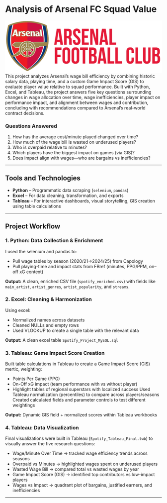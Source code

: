 # Analysis of Arsenal FC Squad Value
![Arsenal_Banner](Assets/arsenal-crest-and-club-name2.png)
This project analyzes Arsenal’s wage bill efficiency by combining historic salary data, playing time, and a custom Game Impact Score (GIS) to evaluate player value relative to squad performance. Built with Python, Excel, and Tableau, the project answers five key questions surrounding changes in wage allocation over time, wage inefficiencies, player impact on performance impact, and alignment between wages and contribution, concluding with recommendations compared to Arsenal’s real-world contract decisions.
### Questions Answered
1. How has the average cost/minute played changed over time?
2. How much of the wage bill is wasted on underused players?
3. Who is overpaid relative to minutes?
5. Which players have the biggest impact on games (via GIS)?
6. Does impact align with wages—who are bargains vs inefficiencies?

---

## Tools and Technologies
- **Python** – Programmatic data scraping (`selenium`, `pandas`)
- **Excel** – For data cleaning, transformation, and exports
- **Tableau** – For interactive dashboards, visual storytelling, GIS creation using table calculations

---

## Project Workflow

### 1. Python: Data Collection & Enrichment
I used the selenium and pandas to:
- Pull wage tables by season (2020/21→2024/25) from Capology
- Pull playing-time and impact stats from FBref (minutes, PPG/PPM, on–off xG context)

**Output:** A clean, enriched CSV file (`spotify_enriched.csv`) with fields like `main_artist`, `artist_genres`, `artist_popularity`, and `streams`.

### 2. Excel: Cleaning & Harmonization
Using excel:
- Normalized names across datasets
- Cleaned NULLs and empty rows
- Used VLOOKUP to create a single table with the relevant data

**Output:** A clean excel table `Spotify_Project_MySQL.sql` 

### 3. Tableau: Game Impact Score Creation
Built table calculations in Tableau to create a Game Impact Score (GIS) mertic, weighting:
- Points Per Game (PPG)
- On-Off xG impact (team performance with vs without player)
- Highlight tables of regional superstars with localized success
Used Tableau normalization (percentiles) to compare across players/seasons
Created calculated fields and parameter controls to test different weightings

**Output:** Dynamic GIS field + normalized scores within Tableau workbooks


### 4. Tableau: Data Visualization
Final visualizations were built in Tableau (`Spotify_Tableau_Final.twb`) to visually answer the five research questions:
- Wage/Minute Over Time → tracked wage efficiency trends across seasons
- Overpaid vs Minutes → highlighted wages spent on underused players
- Wasted Wage Bill → compared total vs wasted wages by year
- Game Impact Score (GIS) → identified top contributors vs low-impact players
- Wages vs Impact → quadrant plot of bargains, justified earners, and inefficiencies

---
